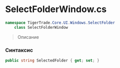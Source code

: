 
# SelectFolderWindow.cs
```csharp
namespace TigerTrade.Core.UI.Windows.SelectFolder  
    class SelectFolderWindow
```

> Описание

### Синтаксис
```csharp
public string SelectedFolder { get; set; }
```
